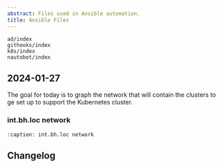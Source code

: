 ```yaml
---
abstract: Files used in Ansible automation.
title: Ansible Files
---
```


```{toctree}
ad/index
githooks/index
k8s/index
nautobot/index
```

## 2024-01-27

The goal for today is to graph the network that will contain the clusters
to ge set up to support the Kubernetes cluster.

### int.bh.loc network

```{graphviz} /_static/dot/network.dot
:caption: int.bh.loc network
```

## Changelog

```{git_changelog}
```
